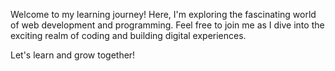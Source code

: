 Welcome to my learning journey! Here, I'm exploring the fascinating world of web development and programming. Feel free to join me as I dive into the exciting realm of coding and building digital experiences.

Let's learn and grow together!
